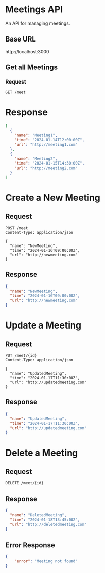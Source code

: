 # Meetings API

An API for managing meetings.

## Base URL

http://localhost:3000

## Get all Meetings

### Request

```http
GET /meet
```
# Response
```json
[
  {
    "name": "Meeting1",
    "time": "2024-01-14T12:00:00Z",
    "url": "http://meeting1.com"
  },
  {
    "name": "Meeting2",
    "time": "2024-01-15T14:30:00Z",
    "url": "http://meeting2.com"
  }
]
```

# Create a New Meeting
## Request
```http
POST /meet
Content-Type: application/json

{
  "name": "NewMeeting",
  "time": "2024-01-16T09:00:00Z",
  "url": "http://newmeeting.com"
}
```
## Response
```json
{
  "name": "NewMeeting",
  "time": "2024-01-16T09:00:00Z",
  "url": "http://newmeeting.com"
}
```

# Update a Meeting
## Request
```http
PUT /meet/{id}
Content-Type: application/json

{
  "name": "UpdatedMeeting",
  "time": "2024-01-17T11:30:00Z",
  "url": "http://updatedmeeting.com"
}
```

## Response
```json
{
  "name": "UpdatedMeeting",
  "time": "2024-01-17T11:30:00Z",
  "url": "http://updatedmeeting.com"
}
```

# Delete a Meeting
## Request
```http
DELETE /meet/{id}
```
## Response
```json
{
  "name": "DeletedMeeting",
  "time": "2024-01-18T13:45:00Z",
  "url": "http://deletedmeeting.com"
}
```

## Error Response
```json
{
	"error": "Meeting not found"
}
```

